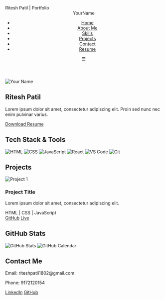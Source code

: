 <!DOCTYPE html>
<html lang="en">

<head>
  <meta charset="UTF-8" />
  <meta name="viewport" content="width=device-width, initial-scale=1.0" />
  Ritesh Patil | Portfolio
  <link rel="icon" type="image/x-icon" href="favicon.ico" />
  <link href="https://fonts.googleapis.com/css2?family=Poppins&display=swap" rel="stylesheet">
  <link rel="stylesheet" href="styles.css" />
</head>

<body>
  <!-- Navbar -->
  <header class="navbar">
    <nav>
      <div class="logo">YourName</div>
      <ul class="nav-links">
        <li><a href="#home">Home</a></li>
        <li><a href="#about">About Me</a></li>
        <li><a href="#skills">Skills</a></li>
        <li><a href="#projects">Projects</a></li>
        <li><a href="#contact">Contact</a></li>
        <li><a href="Firstname-Lastname-Resume.pdf" download>Resume</a></li>
      </ul>
      <div class="hamburger">☰</div>
    </nav>
  </header>

  <!-- Hero / About Section -->
  <section id="home" class="hero">
    <div class="hero-content">
      <img src="your-photo.jpg" alt="Your Name" class="profile-pic" />
      <div>
        <h1>Ritesh Patil</h1>
        <p>Lorem ipsum dolor sit amet, consectetur adipiscing elit. Proin sed nunc nec enim pulvinar varius.</p>
        <a href="Firstname-Lastname-Resume.pdf" download class="btn">Download Resume</a>
      </div>
    </div>
  </section>

  <!-- Skills / Tech Stack -->
  <section id="skills" class="skills-section">
    <h2>Tech Stack & Tools</h2>
    <div class="skills-grid">
      <img src="html-logo.png" alt="HTML" />
      <img src="css-logo.png" alt="CSS" />
      <img src="js-logo.png" alt="JavaScript" />
      <img src="react-logo.png" alt="React" />
      <img src="vs-code-logo.png" alt="VS Code" />
      <img src="git-logo.png" alt="Git" />
    </div>
  </section>

  <!-- Projects Section -->
  <section id="projects" class="projects-section">
    <h2>Projects</h2>
    <div class="project-cards">
      <!-- Repeat for each project -->
      <div class="project-card">
        <img src="project-image.jpg" alt="Project 1" />
        <h3>Project Title</h3>
        <p>Lorem ipsum dolor sit amet, consectetur adipiscing elit.</p>
        <div class="tech-tags">HTML | CSS | JavaScript</div>
        <div class="project-links">
          <a href="https://github.com/yourname/project" target="_blank">GitHub</a>
          <a href="https://yourproject.live" target="_blank">Live</a>
        </div>
      </div>
    </div>
  </section>

  <!-- GitHub Stats Section -->
  <section class="github-section">
    <h2>GitHub Stats</h2>
    <img src="https://github-readme-stats.vercel.app/api?username=yourusername&show_icons=true&theme=tokyonight" alt="GitHub Stats" />
    <img src="https://ghchart.rshah.org/yourusername" alt="GitHub Calendar" />
  </section>

  <!-- Contact Section -->
  <section id="contact" class="contact-section">
    <h2>Contact Me</h2>
    <p>Email: riteshpatil1802@gmail.com</p>
    <p>Phone: 9172120154</p>
    <div class="social-links">
      <a href="https://linkedin.com/in/yourprofile" target="_blank">LinkedIn</a>
      <a href="https://github.com/yourusername" target="_blank">GitHub</a>
    </div>
  </section>

  <script src="script.js"></script>
</body>

</html>
